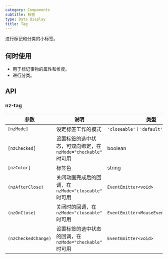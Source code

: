 ```yaml
---
category: Components
subtitle: 标签
type: Data Display
title: Tag
---
```


进行标记和分类的小标签。

## 何时使用

- 用于标记事物的属性和维度。
- 进行分类。

## API

### nz-tag

| 参数 | 说明 | 类型 | 默认值 |
| --- | --- | --- | --- |
| `[nzMode]` | 设定标签工作的模式 | `'closeable'丨'default'丨'checkable'` | `default` |
| `[nzChecked]` | 设置标签的选中状态，可双向绑定，在 `nzMode="checkable"` 时可用 | boolean | false |
| `[nzColor]` | 标签色 | string | - |
| `(nzAfterClose)` | 关闭动画完成后的回调，在 `nzMode="closeable"` 时可用 | `EventEmitter<void>` | - |
| `(nzOnClose)` | 关闭时的回调，在 `nzMode="closeable"` 时可用 | `EventEmitter<MouseEvent>` | - |
| `(nzCheckedChange)` | 设置标签的选中状态的回调，在 `nzMode="checkable"` 时可用 | `EventEmitter<void>` | - |
